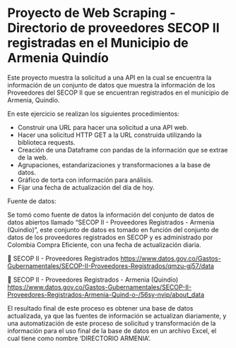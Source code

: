 # Proyecto de Web Scraping - Directorio de proveedores SECOP II registradas en el Municipio de Armenia Quindío

Este proyecto muestra la solicitud a una API en la cual se encuentra la información de un conjunto de datos que muestra la información de los Proveedores del SECOP II que se encuentran registrados en el municipio de Armenia, Quindío.

En este ejercicio se realizan los siguientes procedimientos:

-	Construir una URL para hacer una solicitud a una API web.	
-	Hacer una solicitud HTTP GET a la URL construida utilizando la biblioteca requests.
-	Creación de una Dataframe con pandas de la información que se extrae de la web.
-	Agrupaciones, estandarizaciones y transformaciones a la base de datos.
-	Gráfico de torta con información para análisis.
-	Fijar una fecha de actualización del día de hoy.

Fuente de datos:

Se tomó como fuente de datos la información del conjunto de datos de datos abiertos llamado “SECOP II - Proveedores Registrados - Armenia (Quindío)”, este conjunto de datos es tomado en función del conjunto de datos de los proveedores registrados en SECOP y es administrado por Colombia Compra Eficiente, con una fecha de actualización diaria.

	SECOP II - Proveedores Registrados
https://www.datos.gov.co/Gastos-Gubernamentales/SECOP-II-Proveedores-Registrados/qmzu-gj57/data 

	SECOP II - Proveedores Registrados - Armenia (Quindío)
https://www.datos.gov.co/Gastos-Gubernamentales/SECOP-II-Proveedores-Registrados-Armenia-Quind-o-/56sy-nvip/about_data 

El resultado final de este proceso es obtener una base de datos actualizada, ya que las fuentes de información se actualizan diariamente, y una automatización de este proceso de solicitud y transformación de la información para el uso final de la base de datos en un archivo Excel, el cual tiene como nombre ‘DIRECTORIO ARMENIA’.
